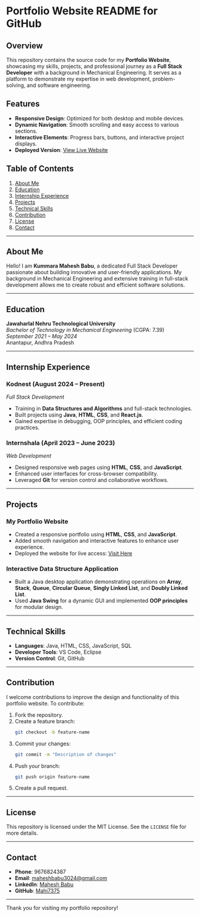 # Portfolio Website README for GitHub

## Overview

This repository contains the source code for my **Portfolio Website**, showcasing my skills, projects, and professional journey as a **Full Stack Developer** with a background in Mechanical Engineering. It serves as a platform to demonstrate my expertise in web development, problem-solving, and software engineering.

## Features

- **Responsive Design**: Optimized for both desktop and mobile devices.
- **Dynamic Navigation**: Smooth scrolling and easy access to various sections.
- **Interactive Elements**: Progress bars, buttons, and interactive project displays.
- **Deployed Version**: [View Live Website](https://mahi7375.github.io/Portfolio2024/)

## Table of Contents

1. [About Me](#about-me)
2. [Education](#education)
3. [Internship Experience](#internship-experience)
4. [Projects](#projects)
5. [Technical Skills](#technical-skills)
6. [Contribution](#contribution)
7. [License](#license)
8. [Contact](#contact)

---

## About Me

Hello! I am **Kummara Mahesh Babu**, a dedicated Full Stack Developer passionate about building innovative and user-friendly applications. My background in Mechanical Engineering and extensive training in full-stack development allows me to create robust and efficient software solutions.

---

## Education

**Jawaharlal Nehru Technological University**  
_Bachelor of Technology in Mechanical Engineering_ (CGPA: 7.39)  
_September 2021 – May 2024_  
Anantapur, Andhra Pradesh

---

## Internship Experience

### Kodnest (August 2024 – Present)

_Full Stack Development_

- Training in **Data Structures and Algorithms** and full-stack technologies.
- Built projects using **Java**, **HTML**, **CSS**, and **React.js**.
- Gained expertise in debugging, OOP principles, and efficient coding practices.

### Internshala (April 2023 – June 2023)

_Web Development_

- Designed responsive web pages using **HTML**, **CSS**, and **JavaScript**.
- Enhanced user interfaces for cross-browser compatibility.
- Leveraged **Git** for version control and collaborative workflows.

---

## Projects

### My Portfolio Website

- Created a responsive portfolio using **HTML**, **CSS**, and **JavaScript**.
- Added smooth navigation and interactive features to enhance user experience.
- Deployed the website for live access: [Visit Here](https://mahi7375.github.io/Portfolio2024/)

### Interactive Data Structure Application

- Built a Java desktop application demonstrating operations on **Array**, **Stack**, **Queue**, **Circular Queue**, **Singly Linked List**, and **Doubly Linked List**.
- Used **Java Swing** for a dynamic GUI and implemented **OOP principles** for modular design.

---

## Technical Skills

- **Languages**: Java, HTML, CSS, JavaScript, SQL
- **Developer Tools**: VS Code, Eclipse
- **Version Control**: Git, GitHub

---

## Contribution

I welcome contributions to improve the design and functionality of this portfolio website. To contribute:

1. Fork the repository.
2. Create a feature branch:
   ```bash
   git checkout -b feature-name
   ```
3. Commit your changes:
   ```bash
   git commit -m "Description of changes"
   ```
4. Push your branch:
   ```bash
   git push origin feature-name
   ```
5. Create a pull request.

---

## License

This repository is licensed under the MIT License. See the `LICENSE` file for more details.

---

## Contact

- **Phone**: 9676824387
- **Email**: [maheshbabu3024@gmail.com](mailto:maheshbabu3024@gmail.com)
- **LinkedIn**: [Mahesh Babu](https://linkedin.com/in/mahesh-babu)
- **GitHub**: [Mahi7375](https://github.com/Mahi7375)

---

Thank you for visiting my portfolio repository!
